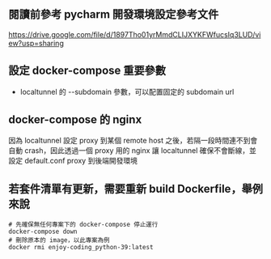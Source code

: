 ## 閱讀前參考 pycharm 開發環境設定參考文件
https://drive.google.com/file/d/1897Tho01yrMmdCLIJXYKFWfucsIq3LUD/view?usp=sharing

## 設定 docker-compose 重要參數
- localtunnel 的 --subdomain 參數，可以配置固定的 subdomain url

## docker-compose 的 nginx
因為 localtunnel 設定 proxy 到某個 remote host 之後，若隔一段時間連不到會自動 crash，因此透過一個 proxy 用的 nginx 讓 localtunnel 確保不會斷線，並設定 default.conf proxy 到後端開發環境

## 若套件清單有更新，需要重新 build Dockerfile，舉例來說
```shell
# 先確保無任何專案下的 docker-compose 停止運行
docker-compose down
# 刪除原本的 image，以此專案為例
docker rmi enjoy-coding_python-39:latest
```